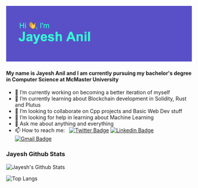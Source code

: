 ![./header.png](https://raw.githubusercontent.com/jay-esh/jay-esh/main/header.png)

#### My name is Jayesh Anil and I am currently pursuing my bachelor's degree in Computer Science at McMaster University 

- 🔭 I’m currently working on becoming a better iteration of myself
- 🌱 I’m currently learning about Blockchain development in Solidity, Rust and Plutus 
- 👯 I’m looking to collaborate on Cpp projects and Basic Web Dev stuff
- 🤔 I’m looking for help in learning about Machine Learning
- 💬 Ask me about anything and everything 
- 📫 How to reach me: &nbsp;&nbsp;[![Twitter Badge](https://img.shields.io/badge/-@JayeshAnil1-1ca0f1?style=flat-square&labelColor=1ca0f1&logo=twitter&logoColor=white&link=https://twitter.com/JayeshAnil1)](https://twitter.com/JayeshAnil1) [![Linkedin Badge](https://img.shields.io/badge/-JayeshAnil-blue?style=flat-square&logo=Linkedin&logoColor=white&link=https://www.linkedin.com/in/jayesh-anil-57257421b/)](https://www.linkedin.com/in/jayesh-anil-57257421b/) 
[![Gmail Badge](https://img.shields.io/badge/-jayeshgps@gmail.com-c14438?style=flat-square&logo=Gmail&logoColor=white&link=mailto:jayeshgps@gmail.com)](mailto:jayeshgps@gmail.com)

### Jayesh Github Stats
![Jayesh's Github Stats](https://github-readme-stats.vercel.app/api?username=jay-esh&show_icons=true&theme=tokyonight)

![Top Langs](https://github-readme-stats.vercel.app/api/top-langs/?username=jay-esh&layout=compact&theme=tokyonight)
